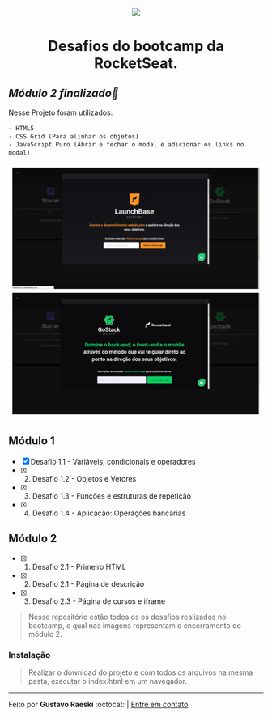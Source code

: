 <p align="center"><img src="https://camo.githubusercontent.com/268b1344409fac98c4eeda520482b6910c4ddcba/68747470733a2f2f73746f726167652e676f6f676c65617069732e636f6d2f676f6c64656e2d77696e642f626f6f7463616d702d6c61756e6368626173652f6c6f676f2e706e67" width="50%"></p>
<h1 align="center">Desafios do bootcamp da RocketSeat.</h1>



*<p align="center"><h2>Módulo 2 finalizado:rocket:</h2>*

<p>Nesse Projeto foram utilizados:</p>

	- HTML5
	- CSS Grid (Para alinhar os objetos)
	- JavaScript Puro (Abrir e fechar o modal e adicionar os links no modal)


![Imagem projeto](https://raw.githubusercontent.com/Raeski/exercicios-launchbase/master/desafio2.1/footo.jpg)


<h2>Módulo 1</h2>

- [x] Desafio 1.1 - Variáveis, condicionais e operadores
-	[x] 2. Desafio 1.2 - Objetos e Vetores
- [x]	3. Desafio 1.3 - Funções e estruturas de repetição
- [x]	4. Desafio 1.4 - Aplicação: Operações bancárias


<h2>Módulo 2</h2>

- [x] 1. Desafio 2.1 - Primeiro HTML
- [x] 2. Desafio 2.1 - Página de descrição
- [x] 3. Desafio 2.3 - Página de cursos e iframe



> Nesse repositório estão todos os os desafios realizados no bootcamp, o qual nas imagens representam o encerramento do módulo 2.

<h3>Instalação</h3>

>	Realizar o download do projeto e com todos os arquivos na mesma pasta, executar o index.html em um navegador.

---

<p>Feito por <b>Gustavo Raeski</b>  :octocat: | <a href="https://www.linkedin.com/in/gustavo-raeski/">Entre em contato</a></p>
